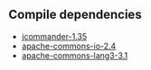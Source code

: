 Compile dependencies
--------------------

* [jcommander-1.35](https://github.com/cbeust/jcommander)
* [apache-commons-io-2.4](http://commons.apache.org/proper/commons-io/)
* [apache-commons-lang3-3.1](http://commons.apache.org/proper/commons-lang/)